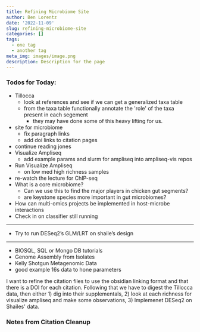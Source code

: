 ```yaml
---
title: Refining Microbiome Site
author: Ben Lorentz
date: '2022-11-09'
slug: refining-microbiome-site
categories: []
tags:
  - one tag
  - another tag
meta_img: images/image.png
description: Description for the page
---
```


### Todos for Today:

- Tillocca
  - look at references and see if we can get a generalized taxa table
  - from the taxa table functionally annotate the 'role' of the taxa present in each segement
    - they may have done some of this heavy lifting for us.
- site for microbiome
  - fix paragraph links
  - add doi links to citation pages
- continue reading jones
- Visualize Ampliseq
  - add example params and slurm for ampliseq into ampliseq-vis repos
- Run Visualize Ampliseq
  - on low med high richness samples
- re-watch the lecture for ChIP-seq
- What is a core microbiome?
  - Can we use this to find the major players in chicken gut segments?
  - are keystone species more important in gut microbiomes?
- How can multi-omics projects be implemented in host-microbe interactions
- Check in on classifier still running

---

- Try to run DESeq2’s GLM/LRT on shaile’s design

---

- BIOSQL, SQL or Mongo DB tutorials
- Genome Assembly from Isolates
- Kelly Shotgun Metagenomic Data
- good example 16s data to hone parameters


I want to refine the citation files to use the obsidian linking format and that there is a DOI for each citation. Following that we have to digest the Tillocca data, then either 1) dig into their supplementals, 2) look at each richness for visualize ampliseq and make some observations, 3) Implemenet DESeq2 on Shailes' data.

### Notes from Citation Cleanup 

